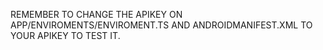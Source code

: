 REMEMBER TO CHANGE THE APIKEY ON APP/ENVIROMENTS/ENVIROMENT.TS AND ANDROIDMANIFEST.XML TO YOUR APIKEY TO TEST IT.
